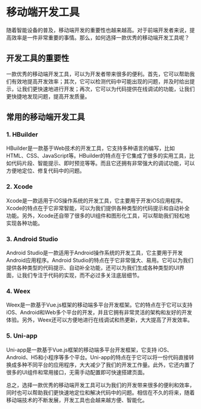 # 移动端开发工具
随着智能设备的普及，移动端开发的重要性也越来越高。对于前端开发者来说，提高效率是一件非常重要的事情。那么，如何选择一款优秀的移动端开发工具呢？

## 开发工具的重要性
一款优秀的移动端开发工具，可以为开发者带来很多的便利。首先，它可以帮助我们有效地提高开发效率；其次，它可以检测代码中可能出现的问题，并及时给出提示，让我们更快速地进行开发；再次，它可以为代码提供在线调试的功能，让我们更快捷地发现问题，提高开发质量。

## 常用的移动端开发工具
### 1. HBuilder
HBuilder是一款基于Web技术的开发工具，它支持多种语言的编写，比如HTML、CSS、JavaScript等。HBuilder的特点在于它集成了很多的实用工具，比如代码片段、智能提示、即时预览等等。而且它还拥有非常强大的调试功能，可以方便地定位、修复代码中的问题。

### 2. Xcode
Xcode是一款适用于iOS操作系统的开发工具，它主要用于开发iOS应用程序。Xcode的特点在于它非常智能，可以为我们提供各种类型的代码提示和自动补全功能。另外，Xcode还自带了很多的UI组件和图形化工具，可以帮助我们轻松地实现各种功能。

### 3. Android Studio
Android Studio是一款适用于Android操作系统的开发工具，它主要用于开发Android应用程序。Android Studio的特点在于它非常强大、易用。它可以为我们提供各种类型的代码提示、自动补全功能，还可以为我们生成各种类型的UI界面，让我们专注于代码的实现，而不必过多关注底层细节。

### 4. Weex
Weex是一款基于Vue.js框架的移动端多平台开发框架。它的特点在于它可以支持iOS、Android和Web多个平台的开发，并且它拥有非常灵活的架构和友好的开发体验。另外，Weex还可以方便地进行在线调试和热更新，大大提高了开发效率。

### 5. Uni-app
Uni-app是一款基于Vue.js框架的移动端多平台开发框架，它支持 iOS、Android、H5和小程序等多个平台。Uni-app的特点在于它可以将一份代码直接转换成多种不同平台的应用程序，大大减少了我们的开发工作量。此外，它还内置了很多的UI组件和常用接口，无需手动配置即可快速搭建页面。

总之，选择一款优秀的移动端开发工具可以为我们的开发带来很多的便利和效率，同时也可以帮助我们更快速地定位和解决代码中的问题。相信在不久的将来，随着移动端技术的不断发展，开发工具也会越来越方便、智能化。